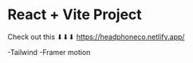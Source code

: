 # React + Vite Project
Check out this ⬇⬇⬇
https://headphoneco.netlify.app/

-Tailwind 
-Framer motion

